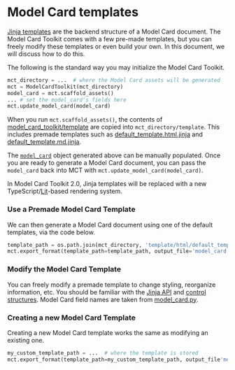 # Model Card templates







[Jinja templates](https://jinja.palletsprojects.com/) are the backend structure of a Model Card document. The Model Card Toolkit comes with a few pre-made templates, but you can freely modify these templates or even build your own. In this document, we will discuss how to do this.

The following is the standard way you may initialize the Model Card Toolkit.

```py
mct_directory = ...  # where the Model Card assets will be generated
mct = ModelCardToolkit(mct_directory)
model_card = mct.scaffold_assets()
... # set the model_card's fields here
mct.update_model_card(model_card)
```

When you run `mct.scaffold_assets()`, the contents of [model_card_toolkit/template](https://github.com/tensorflow/model-card-toolkit/tree/main/model_card_toolkit/template) are copied into `mct_directory/template`. This includes premade templates such as [default_template.html.jinja](https://github.com/tensorflow/model-card-toolkit/blob/main/model_card_toolkit/template/html/default_template.html.jinja) and [default_template.md.jinja](https://github.com/tensorflow/model-card-toolkit/blob/main/model_card_toolkit/template/md/default_template.md.jinja).

The
[`model_card`](https://www.tensorflow.org/responsible_ai/model_card_toolkit/api_docs/python/model_card_toolkit/ModelCard)
object generated above can be manually populated. Once you are ready to generate
a Model Card document, you can pass the `model_card` back into MCT with
`mct.update_model_card(model_card)`.

In Model Card Toolkit 2.0, Jinja templates will be replaced with a new
TypeScript/[Lit](https://lit.dev/)-based rendering system.

### Use a Premade Model Card Template

We can then generate a Model Card document using one of the default templates, via the code below.

```py
template_path = os.path.join(mct_directory, 'template/html/default_template.html.jinja')
mct.export_format(template_path=template_path, output_file='model_card.html')
```

### Modify the Model Card Template

You can freely modify a premade template to change styling, reorganize information, etc. You should be familiar with the [Jinja API](https://jinja.palletsprojects.com/en/2.11.x/api/) and [control structures](https://jinja.palletsprojects.com/en/2.11.x/templates/#list-of-control-structures). Model Card field names are taken from [model_card.py](https://github.com/tensorflow/model-card-toolkit/blob/main/model_card_toolkit/model_card.py).

### Creating a new Model Card Template

Creating a new Model Card template works the same as modifying an existing one.

```py
my_custom_template_path = ...  # where the template is stored
mct.export_format(template_path=my_custom_template_path, output_file'model_card.html')  # generate the final Model Card
```
